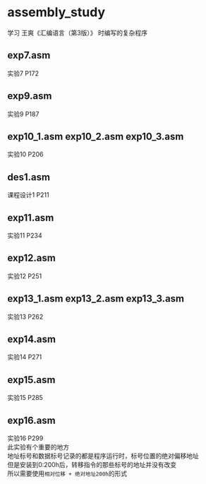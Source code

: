 # assembly_study
学习 王爽《汇编语言（第3版）》 时编写的复杂程序
## exp7.asm
实验7 P172
## exp9.asm
实验9 P187
## exp10_1.asm exp10_2.asm exp10_3.asm
实验10 P206
## des1.asm
课程设计1 P211
## exp11.asm
实验11 P234
## exp12.asm
实验12 P251
## exp13_1.asm exp13_2.asm exp13_3.asm
实验13 P262
## exp14.asm
实验14 P271
## exp15.asm
实验15 P285
## exp16.asm
实验16 P299  
此实验有个重要的地方  
地址标号和数据标号记录的都是程序运行时，标号位置的绝对偏移地址  
但是安装到0:200h后，转移指令的那些标号的地址并没有改变  
所以需要使用`相对位移 + 绝对地址200h`的形式  
